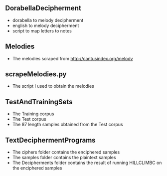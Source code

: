 ## DorabellaDecipherment
* dorabella to melody decipherment
* english to melody decipherment
* script to map letters to notes

## Melodies
* The melodies scraped from http://cantusindex.org/melody

## scrapeMelodies.py 
* The script I used to obtain the melodies

## TestAndTrainingSets
* The Training corpus
* The Test corpus
* The 87 length samples obtained from the Test corpus

## TextDeciphermentPrograms
* The ciphers folder contains the enciphered samples
* The samples folder contains the plaintext samples
* The Decipherments folder contains the result of running HILLCLIMBC on the enciphered samples
